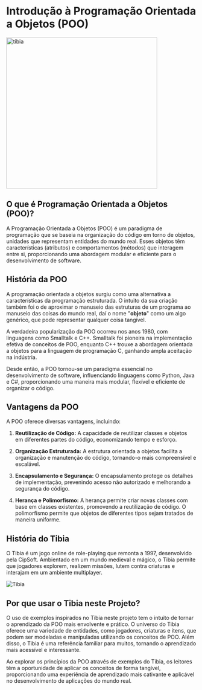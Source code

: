 # Introdução à Programação Orientada a Objetos (POO)

<img src="../../images/header_img.png" alt="tibia" width="400" height="auto">


## O que é Programação Orientada a Objetos (POO)?

A Programação Orientada a Objetos (POO) é um paradigma de programação que se baseia na organização do código em torno de objetos, unidades que representam entidades do mundo real. Esses objetos têm características (atributos) e comportamentos (métodos) que interagem entre si, proporcionando uma abordagem modular e eficiente para o desenvolvimento de software.

## História da POO

A programação orientada a objetos surgiu como uma alternativa a características da programação estruturada. O intuito da sua criação também foi o de aproximar o manuseio das estruturas de um programa ao manuseio das coisas do mundo real, daí o nome "**objeto**" como um algo genérico, que pode representar qualquer coisa tangível.

A verdadeira popularização da POO ocorreu nos anos 1980, com linguagens como Smalltalk e C++. Smalltalk foi pioneira na implementação efetiva de conceitos de POO, enquanto C++ trouxe a abordagem orientada a objetos para a linguagem de programação C, ganhando ampla aceitação na indústria.

Desde então, a POO tornou-se um paradigma essencial no desenvolvimento de software, influenciando linguagens como Python, Java e C#, proporcionando uma maneira mais modular, flexível e eficiente de organizar o código.

## Vantagens da POO

A POO oferece diversas vantagens, incluindo:

1. **Reutilização de Código:** A capacidade de reutilizar classes e objetos em diferentes partes do código, economizando tempo e esforço.

2. **Organização Estruturada:** A estrutura orientada a objetos facilita a organização e manutenção do código, tornando-o mais compreensível e escalável.

3. **Encapsulamento e Segurança:** O encapsulamento protege os detalhes de implementação, prevenindo acesso não autorizado e melhorando a segurança do código.

4. **Herança e Polimorfismo:** A herança permite criar novas classes com base em classes existentes, promovendo a reutilização de código. O polimorfismo permite que objetos de diferentes tipos sejam tratados de maneira uniforme.

## História do Tibia

O Tibia é um jogo online de role-playing que remonta a 1997, desenvolvido pela CipSoft. Ambientado em um mundo medieval e mágico, o Tibia permite que jogadores explorem, realizem missões, lutem contra criaturas e interajam em um ambiente multiplayer.

![Tibia](https://www.tibiawiki.com.br/images/5/52/Tibia_Logo.png)

## Por que usar o Tibia neste Projeto?

O uso de exemplos inspirados no Tibia neste projeto tem o intuito de tornar o aprendizado da POO mais envolvente e prático. O universo do Tibia oferece uma variedade de entidades, como jogadores, criaturas e itens, que podem ser modeladas e manipuladas utilizando os conceitos de POO. Além disso, o Tibia é uma referência familiar para muitos, tornando o aprendizado mais acessível e interessante.

Ao explorar os princípios da POO através de exemplos do Tibia, os leitores têm a oportunidade de aplicar os conceitos de forma tangível, proporcionando uma experiência de aprendizado mais cativante e aplicável no desenvolvimento de aplicações do mundo real.


